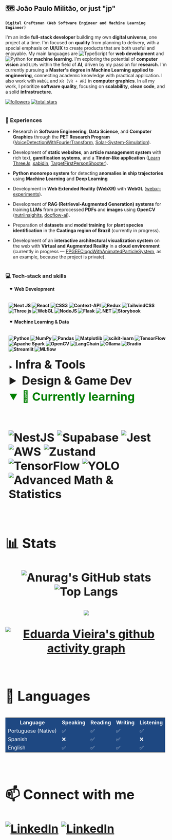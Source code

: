 ## 🗺️ João Paulo Militão, or just "jp"

**`Digital Craftsman (Web Software Engineer and Machine Learning Engineer)`**

I'm an indie **full-stack developer** building my own **digital universe**, one project at a time. I'm focused on **quality** from planning to delivery, with a special emphasis on **UI/UX** to create products that are both useful and enjoyable. My main languages are ![TypeScript](https://img.shields.io/badge/TypeScript-%23007ACC?style=flat&logo=typescript&logoColor=white) for **web development** and ![Python](https://img.shields.io/badge/Python-%23FFD43B?style=flat&logo=python&logoColor=blue) for **machine learning**. I'm exploring the potential of **computer vision** and `LLMs` within the field of **AI**, driven by my passion for **research**. I'm currently pursuing a **Master's degree in Machine Learning applied to engineering**, connecting academic knowledge with practical application. I also work with `WebGL` and `XR (VR + AR)` in **computer graphics**. In all my work, I prioritize **software quality**, focusing on **scalability**, **clean code**, and a solid **infrastructure**.


   <p align="left">
     <a href="https://github.com/ForrestKnight?tab=followers">
         <img alt="followers" title="Follow me on Github" src="https://custom-icon-badges.demolab.com/github/followers/jaopaulomilitao?color=236ad3&labelColor=1155ba&style=for-the-badge&logo=person-add&label=Follow&logoColor=white"/></a>
      <a href="https://github.com/ForrestKnight?tab=repositories&sort=stargazers">
         <img alt="total stars" title="Total stars on GitHub" src="https://custom-icon-badges.demolab.com/github/stars/jaopaulomilitao?color=55960c&style=for-the-badge&labelColor=488207&logo=star"/></a>
<!--       <img src="https://visitor-badge.laobi.icu/badge?page_id=jaopaulomilitao.jaopaulomilitao&left_color=darkviolet&right_color=darkviolet" width="92" /> -->
   </p>

#

### 💼 Experiences

* Research in **Software Engineering**, **Data Science**, and **Computer Graphics** through the **PET Research Program** ([VoiceDetectionWithFourierTransform](https://github.com/jaopaulomilitao/VoiceDetectionWithFourierTransform), [Solar-System-Simulation](https://github.com/jaopaulomilitao/Solar-System-Simulation)).

* Development of **static websites**, an **article management system** with rich text, **gamification systems**, and a **Tinder-like application** ([Learn ThreeJs](https://github.com/jaopaulomilitao/learn-threejs) ,[sabidin](https://github.com/jaopaulomilitao/sabidin), [TargetFirstPersonShooter](https://github.com/jaopaulomilitao/TargetFirstPersonShooter)).

* **Python monorepo system** for detecting **anomalies in ship trajectories** using **Machine Learning** and **Deep Learning** 

* Development in **Web Extended Reality (WebXR)** with **WebGL** ([webxr-experiments](https://github.com/jaopaulomilitao/webxr-experiments)).

* Development of **RAG (Retrieval-Augmented Generation) systems** for training **LLMs** from preprocessed **PDFs** and **images** using **OpenCV** ([nutriinsighits](https://github.com/jaopaulomilitao/nutrinsights), [docflow-ai](https://github.com/jaopaulomilitao/docflow.ai)).

* Preparation of **datasets** and **model training** for **plant species identification** in the **Caatinga region of Brazil** (currently in progress).

* Development of an **interactive architectural visualization system** on the web with **Virtual and Augmented Reality** in a **cloud environment** (currently in progress — [PPGEEClogoWithAnimatedParticleSystem](https://github.com/jaopaulomilitao/PPGEEClogoWithAnimatedParticleSystem), as an example, because the project is private).

#

### 💻 Tech-stack and skills
<div style="margin-left: 10px;"> 
  <details open>
<summary style="margin: 3px;"><strong>Web Development<strong></summary>
<br>
  
![Next JS](https://img.shields.io/badge/Next-262626?style=for-the-badge&logo=next.js&logoColor=white)
![React](https://img.shields.io/badge/React-262626?style=for-the-badge&logo=react&logoColor=white)
![CSS3](https://img.shields.io/badge/CSS3-262626?style=for-the-badge&logo=css3&logoColor=white)
![Context-API](https://img.shields.io/badge/Context--API-262626?style=for-the-badge&logo=react&logoColor=white)
![Redux](https://img.shields.io/badge/Redux-262626?style=for-the-badge&logo=redux&logoColor=white)
![TailwindCSS](https://img.shields.io/badge/Tailwind-262626?style=for-the-badge&logo=tailwind-css&logoColor=white)
![Three js](https://img.shields.io/badge/ThreeJS-262626?style=for-the-badge&logo=three.js&logoColor=white)
![WebGL](https://img.shields.io/badge/WebGL-262626?style=for-the-badge&logo=webgl&logoColor=white)
![NodeJS](https://img.shields.io/badge/NodeJS-262626?style=for-the-badge&logo=node.js&logoColor=white)
![Flask](https://img.shields.io/badge/Flask-262626?style=for-the-badge&logo=flask&logoColor=white)
![.NET](https://img.shields.io/badge/.NET-262626?style=for-the-badge&logo=.net&logoColor=white)
![Storybook](https://img.shields.io/badge/Storybook-262626?style=for-the-badge&logo=storybook&logoColor=white)

</details>

<details open>
  <summary style="padding: 3px;"><strong>Machine Learning & Data<strong></summary>
<br>
    
![Python](https://img.shields.io/badge/Python-1e4882?style=for-the-badge&logo=python&logoColor=white)
![NumPy](https://img.shields.io/badge/NumPy-1e4882?style=for-the-badge&logo=numpy&logoColor=white)
![Pandas](https://img.shields.io/badge/Pandas-1e4882?style=for-the-badge&logo=pandas&logoColor=white)
![Matplotlib](https://img.shields.io/badge/Matplotlib-1e4882?style=for-the-badge&logo=matplotlib&logoColor=white)
![scikit-learn](https://img.shields.io/badge/scikit--learn-1e4882?style=for-the-badge&logo=scikit-learn&logoColor=white)
![TensorFlow](https://img.shields.io/badge/TensorFlow-1e4882?style=for-the-badge&logo=tensorflow&logoColor=white)
![Apache Spark](https://img.shields.io/badge/Apache_Spark-1e4882?style=for-the-badge&logo=apachespark&logoColor=white)
![OpenCV](https://img.shields.io/badge/OpenCV-1e4882?style=for-the-badge&logo=opencv&logoColor=white)
![LangChain](https://img.shields.io/badge/LangChain-1e4882?style=for-the-badge&logo=langchain&logoColor=white)
![Ollama](https://img.shields.io/badge/Ollama-1e4882?style=for-the-badge&logo=ollama&logoColor=white)
![Gradio](https://img.shields.io/badge/Gradio-1e4882?style=for-the-badge&logo=gradio&logoColor=white)
![Streamlit](https://img.shields.io/badge/Streamlit-1e4882?style=for-the-badge&logo=streamlit&logoColor=white)
![MLflow](https://img.shields.io/badge/MLflow-1e4882?style=for-the-badge&logo=numpy&logoColor=white)

</details>

<details>
  <summary style="padding: 3px;"><strong style="margin: 3px; font-size: 36px;">Infra & Tools<strong></summary>
<br>
    
![Linux](https://img.shields.io/badge/Linux-195430?style=for-the-badge&logo=linux&logoColor=white)
![Docker](https://img.shields.io/badge/Docker-195430?style=for-the-badge&logo=docker&logoColor=white)
![Git](https://img.shields.io/badge/Git-195430?style=for-the-badge&logo=git&logoColor=white)
![GitHub](https://img.shields.io/badge/GitHub-195430?style=for-the-badge&logo=github&logoColor=white)
![GitLab](https://img.shields.io/badge/GitLab-195430?style=for-the-badge&logo=gitlab&logoColor=white)
![GitHub Actions](https://img.shields.io/badge/GitHub_Actions-195430?style=for-the-badge&logo=githubactions&logoColor=white)
![Postman](https://img.shields.io/badge/Postman-195430?style=for-the-badge&logo=postman&logoColor=white)
![Swagger](https://img.shields.io/badge/Swagger-195430?style=for-the-badge&logo=swagger&logoColor=white)
![Firebase](https://img.shields.io/badge/Firebase-195430?style=for-the-badge&logo=firebase&logoColor=white)
![Google Cloud](https://img.shields.io/badge/Google_Cloud-195430?style=for-the-badge&logo=google-cloud&logoColor=white)
![Vercel](https://img.shields.io/badge/Vercel-195430?style=for-the-badge&logo=vercel&logoColor=white)
![MySQL](https://img.shields.io/badge/MySQL-195430?style=for-the-badge&logo=mysql&logoColor=white)
![Postgres](https://img.shields.io/badge/Postgres-195430?style=for-the-badge&logo=postgresql&logoColor=white)
![Prisma](https://img.shields.io/badge/Prisma-195430?style=for-the-badge&logo=Prisma&logoColor=white)
![Bash Script](https://img.shields.io/badge/Bash-195430?style=for-the-badge&logo=gnu-bash&logoColor=white)
![NPM](https://img.shields.io/badge/NPM-195430?style=for-the-badge&logo=npm&logoColor=white)
![PNPM](https://img.shields.io/badge/PNPM-195430?style=for-the-badge&logo=pnpm&logoColor=white)

</details>

<details>
<summary style="padding: 3px;">Design & Game Dev</summary>
  <br>
  
![Figma](https://img.shields.io/badge/Figma-73172f?style=for-the-badge&logo=figma&logoColor=white)
![Adobe Illustrator](https://img.shields.io/badge/Illustrator-73172f?style=for-the-badge&logo=adobe-illustrator&logoColor=white)
![Adobe Photoshop](https://img.shields.io/badge/Photoshop-73172f?style=for-the-badge&logo=adobe-photoshop&logoColor=white)
![Blender](https://img.shields.io/badge/Blender-73172f?style=for-the-badge&logo=blender&logoColor=white)
![Unity](https://img.shields.io/badge/Unity-73172f?style=for-the-badge&logo=unity&logoColor=white)
![Itch.io](https://img.shields.io/badge/Itch.io-73172f?style=for-the-badge&logo=itch.io&logoColor=white)

</details>

<details open>
  <summary style="padding: 3px; color: green;"><strong>🌱 Currently learning</strong></summary>
<br>

![NestJS](https://img.shields.io/badge/NestJS-E0234E?style=for-the-badge&logo=nestjs&logoColor=white)
![Supabase](https://img.shields.io/badge/Supabase-3ECF8E?style=for-the-badge&logo=supabase&logoColor=white)
![Jest](https://img.shields.io/badge/Jest-C21325?style=for-the-badge&logo=jest&logoColor=white)
![AWS](https://img.shields.io/badge/AWS-232F3E?style=for-the-badge&logo=amazon-aws&logoColor=white)
![Zustand](https://img.shields.io/badge/Zustand-000000?style=for-the-badge&logo=zustand&logoColor=white)
![TensorFlow](https://img.shields.io/badge/TensorFlow-FF6F00?style=for-the-badge&logo=tensorflow&logoColor=white)
![YOLO](https://img.shields.io/badge/YOLO-FF0000?style=for-the-badge&logo=opencv)
![Advanced Math & Statistics](https://img.shields.io/badge/Math_&_Statistics-6f42c1?style=for-the-badge&logo=sagemath&logoColor=white)

</details>


</div>

#

### 📊 Stats
<div align="center">
  
![Anurag's GitHub stats](https://github-readme-stats.vercel.app/api?username=jaopaulomilitao&show_icons=true&theme=transparent&hide_border=true)
![Top Langs](https://github-readme-stats.vercel.app/api/top-langs/?username=jaopaulomilitao&layout=compact&theme=transparent&hide_border=true)

![](https://github-profile-trophy.vercel.app/?username=jaopaulomilitao&theme=algolia&no-frame=true&no-bg=true&row=1&column=7&margin-w=4)


  [![Eduarda Vieira's github activity graph](https://github-readme-activity-graph.vercel.app/graph?username=jaopaulomilitao&bg_color=0d1117&color=025CDA&line=025CDA&point=3b88ed&area=true&area_color=d1056c&hide_border=true)](https://github.com/ashutosh00710/github-readme-activity-graph)

</div>

#


### 💬 Languages

<table>
  <tr style="background-color:#1e4882; color:white;">
    <th>Language</th>
    <th>Speaking</th>
    <th>Reading</th>
    <th>Writing</th>
    <th>Listening</th>
  </tr>
  <tr style="background-color:#1e4882; color:white;">
    <td>Portuguese (Native)</td>
    <td>✅</td>
    <td>✅</td>
    <td>✅</td>
    <td>✅</td>
  </tr>
  <tr style="background-color:#1e4882; color:white;">
    <td>Spanish</td>
    <td>❌</td>
    <td>✅</td>
    <td>✅</td>
    <td>❌</td>
  </tr>
  <tr style="background-color:#1e4882; color:white;">
    <td>English</td>
    <td>✅</td>
    <td>✅</td>
    <td>✅</td>
    <td>✅</td>
  </tr>
</table>


<!--
     Oh, hello there, recruiters!
-->
<!--
### Employer?
> [!IMPORTANT]  
> <a href="https://drive.google.com/drive/folders/1hJGhQTtzDUzMqRtoIQUx7QTLtCN726ZK?usp=sharing" download>Download my resume</a>

<img width=100% src="https://capsule-render.vercel.app/api?type=blur&height=300&color=gradient&section=footer"/>
-->
#

### 📫 Connect with me
[![LinkedIn](https://img.shields.io/badge/LinkedIn-0077B5?style=for-the-badge&logo=linkedin&logoColor=white)](www.linkedin.com/in/joao-paulo-militao)
[![LinkedIn](https://img.shields.io/badge/Gmail-D14836?style=for-the-badge&logo=gmail&logoColor=white)](mailto:jaopaulomilitao@gmail.com)


